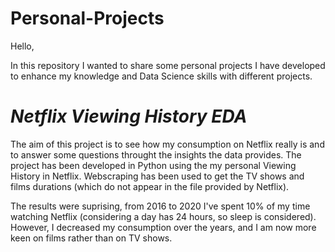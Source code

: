 # Personal-Projects
Hello,

In this repository I wanted to share some personal projects I have developed to enhance my knowledge and Data Science skills with different projects. 

# *Netflix Viewing History EDA*
    
The aim of this project is to see how my consumption on Netflix really is and to answer some questions throught the insights the data provides. The project has been developed in Python using the my personal Viewing History in Netflix. Webscraping has been used to get the TV shows and films durations (which do not appear in the file provided by Netflix).

The results were suprising, from 2016 to 2020 I've spent 10% of my time watching Netflix (considering a day has 24 hours, so sleep is considered). However, I decreased my consumption over the years, and I am now more keen on films rather than on TV shows.  
      
    
   
